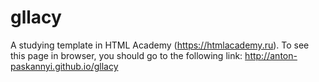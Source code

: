 # gllacy
A studying template in HTML Academy (https://htmlacademy.ru). To see this page in browser, you should go to the following link: http://anton-paskannyi.github.io/gllacy
